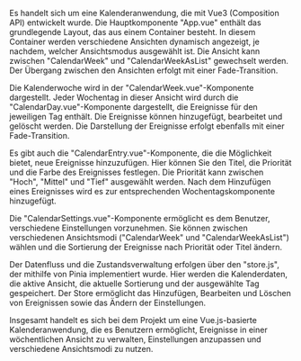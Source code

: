 Es handelt sich um eine Kalenderanwendung, die mit Vue3 (Composition API) entwickelt wurde. Die Hauptkomponente "App.vue" enthält das grundlegende Layout, das aus einem Container besteht. In diesem Container werden verschiedene Ansichten dynamisch angezeigt, je nachdem, welcher Ansichtsmodus ausgewählt ist. Die Ansicht kann zwischen "CalendarWeek" und "CalendarWeekAsList" gewechselt werden. Der Übergang zwischen den Ansichten erfolgt mit einer Fade-Transition.

Die Kalenderwoche wird in der "CalendarWeek.vue"-Komponente dargestellt. Jeder Wochentag in dieser Ansicht wird durch die "CalendarDay.vue"-Komponente dargestellt, die Ereignisse für den jeweiligen Tag enthält. Die Ereignisse können hinzugefügt, bearbeitet und gelöscht werden. Die Darstellung der Ereignisse erfolgt ebenfalls mit einer Fade-Transition.

Es gibt auch die "CalendarEntry.vue"-Komponente, die die Möglichkeit bietet, neue Ereignisse hinzuzufügen. Hier können Sie den Titel, die Priorität und die Farbe des Ereignisses festlegen. Die Priorität kann zwischen "Hoch", "Mittel" und "Tief" ausgewählt werden. Nach dem Hinzufügen eines Ereignisses wird es zur entsprechenden Wochentagskomponente hinzugefügt.

Die "CalendarSettings.vue"-Komponente ermöglicht es dem Benutzer, verschiedene Einstellungen vorzunehmen. Sie können zwischen verschiedenen Ansichtsmodi ("CalendarWeek" und "CalendarWeekAsList") wählen und die Sortierung der Ereignisse nach Priorität oder Titel ändern.

Der Datenfluss und die Zustandsverwaltung erfolgen über den "store.js", der mithilfe von Pinia implementiert wurde. Hier werden die Kalenderdaten, die aktive Ansicht, die aktuelle Sortierung und der ausgewählte Tag gespeichert. Der Store ermöglicht das Hinzufügen, Bearbeiten und Löschen von Ereignissen sowie das Ändern der Einstellungen.

Insgesamt handelt es sich bei dem Projekt um eine Vue.js-basierte Kalenderanwendung, die es Benutzern ermöglicht, Ereignisse in einer wöchentlichen Ansicht zu verwalten, Einstellungen anzupassen und verschiedene Ansichtsmodi zu nutzen.
